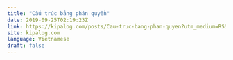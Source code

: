 ```yaml
---
title: "Cấu trúc bảng phân quyền"
date: 2019-09-25T02:19:23Z
link: https://kipalog.com/posts/Cau-truc-bang-phan-quyen?utm_medium=RSS&utm_source=news.12bit.vn
site: kipalog.com
language: Vietnamese
draft: false
---
```

